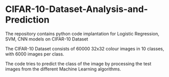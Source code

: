 # CIFAR-10-Dataset-Analysis-and-Prediction
The repository contains python code implantation for Logistic Regression, SVM, CNN models on CIFAR-10 Dataset

The CIFAR-10 Dataset consists of 60000 32x32 colour images in 10 classes, with 6000 images per class. 

The code tries to predict the class of the image by processing the test images from the different Machine Learning algorithms.

